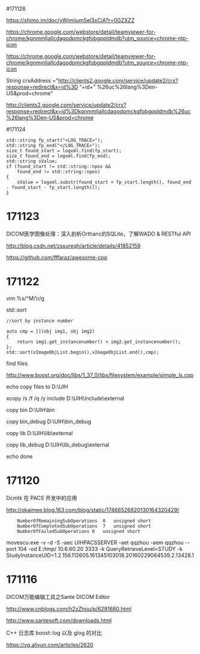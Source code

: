 
#171128


https://shimo.im/doc/yWjmijum5eI3xCiA?r=0GZXZZ


https://chrome.google.com/webstore/detail/teamviewer-for-chrome/kgnmmljallcdagodpmckgfobgppldmdb?utm_source=chrome-ntp-icon

https://chrome.google.com/webstore/detail/teamviewer-for-chrome/kgnmmljallcdagodpmckgfobgppldmdb?utm_source=chrome-ntp-icon

String crxAddress ="http://clients2.google.com/service/update2/crx?response=redirect&x=id%3D   “+id+”   %26uc%26lang%3Den-US&prod=chrome"

http://clients2.google.com/service/update2/crx?response=redirect&x=id%3Dkgnmmljallcdagodpmckgfobgppldmdb%26uc%26lang%3Den-US&prod=chrome


#171124

    std::string fp_start("<LOG_TRACE>");
    std::string fp_end("</LOG_TRACE>");
    size_t found_start = logxml.find(fp_start);
    size_t found_end = logxml.find(fp_end);
    std::string sValue;
    if (found_start != std::string::npos &&
        found_end != std::string::npos)
    {
        sValue = logxml.substr(found_start + fp_start.length(), found_end - found_start - fp_start.length());
    }
    
    

# 171123

DICOM医学图像处理：深入剖析Orthanc的SQLite，了解WADO & RESTful API

http://blog.csdn.net/zssureqh/article/details/41852159


https://github.com/fffaraz/awesome-cpp

# 171122

vim
%s/^M/\r/g

std::sort

	//sort by instance number
	
	auto cmp = [](obj img1, obj img2)
	{  
		return img1.get_instancenumber() < img2.get_instancenumber();
	};
	std::sort(vImageObjList.begin(),vImageObjList.end(),cmp);
	
	
find files

http://www.boost.org/doc/libs/1_37_0/libs/filesystem/example/simple_ls.cpp

echo copy files to D:\UIH

xcopy /s /f /q /y include D:\UIH\include\external 

copy bin D:\UIH\bin

copy bin_debug D:\UIH\bin_debug

copy lib D:\UIH\lib\external

copy lib_debug D:\UIH\lib_debug\external

echo done
# 171120

Dcmtk 在 PACS 开发中的应用  

http://okaimee.blog.163.com/blog/static/17466526820130164320429/

		NumberOfRemainingSubOperations	0	unsigned short
		NumberOfCompletedSubOperations	7	unsigned short
		NumberOfFailedSubOperations	0	unsigned short



movescu.exe -v -d -S -aec UIHPACSSERVER -aet qqzhou -aem qqzhou --port 104 -od E:/tmp/ 10.6.60.20 3333 -k QueryRetrieveLevel=STUDY -k StudyInstanceUID=1.2.156.112605.161345103018.20160229064539.2.13428.1

# 171116

DICOM万能编辑工具之Sante DICOM Editor

http://www.cnblogs.com/h2zZhou/p/6291680.html

http://www.santesoft.com/downloads.html


C++ 日志库 boost::log 以及 glog 的对比

https://yq.aliyun.com/articles/2620
